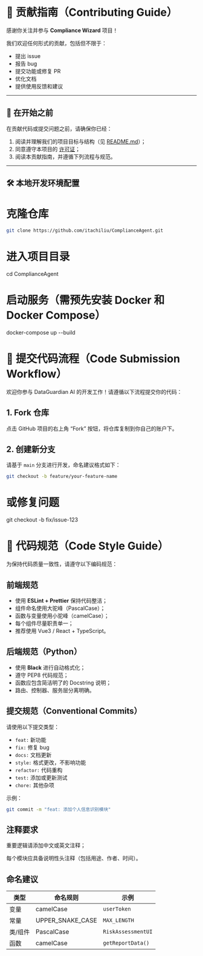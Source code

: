 # 🤝 贡献指南（Contributing Guide）

感谢你关注并参与 **Compliance Wizard** 项目！

我们欢迎任何形式的贡献，包括但不限于：

- 提出 issue
- 报告 bug
- 提交功能或修复 PR
- 优化文档
- 提供使用反馈和建议

---

## 🧾 在开始之前

在贡献代码或提交问题之前，请确保你已经：

1. 阅读并理解我们的项目目标与结构（见 [README.md](./README.md)）；
2. 同意遵守本项目的 [许可证](./LICENSE)；
3. 阅读本贡献指南，并遵循下列流程与规范。

---

## 🛠 本地开发环境配置


# 克隆仓库
```bash
git clone https://github.com/itachiliu/ComplianceAgent.git
```

# 进入项目目录
cd ComplianceAgent

# 启动服务（需预先安装 Docker 和 Docker Compose）
docker-compose up --build

# 🚧 提交代码流程（Code Submission Workflow）

欢迎你参与 DataGuardian AI 的开发工作！请遵循以下流程提交你的代码：

## 1. Fork 仓库

点击 GitHub 项目的右上角 “Fork” 按钮，将仓库复制到你自己的账户下。

## 2. 创建新分支

请基于 `main` 分支进行开发，命名建议格式如下：

```bash
git checkout -b feature/your-feature-name
```

# 或修复问题
git checkout -b fix/issue-123


# 📐 代码规范（Code Style Guide）

为保持代码质量一致性，请遵守以下编码规范：

## 前端规范

- 使用 **ESLint + Prettier** 保持代码整洁；
- 组件命名使用大驼峰（PascalCase）；
- 函数与变量使用小驼峰（camelCase）；
- 每个组件尽量职责单一；
- 推荐使用 Vue3 / React + TypeScript。

## 后端规范（Python）

- 使用 **Black** 进行自动格式化；
- 遵守 PEP8 代码规范；
- 函数应包含简洁明了的 Docstring 说明；
- 路由、控制器、服务层分离明确。

## 提交规范（Conventional Commits）

请使用以下提交类型：

- `feat:` 新功能
- `fix:` 修复 bug
- `docs:` 文档更新
- `style:` 格式更改，不影响功能
- `refactor:` 代码重构
- `test:` 添加或更新测试
- `chore:` 其他杂项

示例：

```bash
git commit -m "feat: 添加个人信息识别模块"
```

## 注释要求
重要逻辑请添加中文或英文注释；

每个模块应具备说明性头注释（包括用途、作者、时间）。

## 命名建议


| 类型     | 命名规则         | 示例               |
|----------|------------------|--------------------|
| 变量     | camelCase        | `userToken`        |
| 常量     | UPPER_SNAKE_CASE | `MAX_LENGTH`       |
| 类/组件 | PascalCase       | `RiskAssessmentUI` |
| 函数     | camelCase        | `getReportData()`  |
